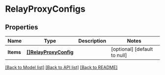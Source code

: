 # RelayProxyConfigs

## Properties
Name | Type | Description | Notes
------------ | ------------- | ------------- | -------------
**Items** | [**[]RelayProxyConfig**](RelayProxyConfig.md) |  | [optional] [default to null]

[[Back to Model list]](../README.md#documentation-for-models) [[Back to API list]](../README.md#documentation-for-api-endpoints) [[Back to README]](../README.md)



